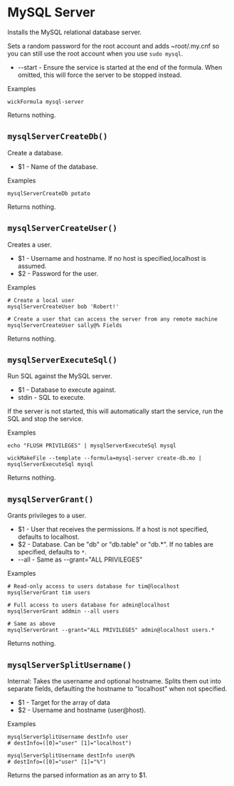 MySQL Server
============

Installs the MySQL relational database server.

Sets a random password for the root account and adds ~root/.my.cnf so you can still use the root account when you use `sudo mysql`.

* --start - Ensure the service is started at the end of the formula.  When omitted, this will force the server to be stopped instead.

Examples

    wickFormula mysql-server

Returns nothing.


`mysqlServerCreateDb()`
-----------------------

Create a database.

* $1 - Name of the database.

Examples

    mysqlServerCreateDb potato

Returns nothing.


`mysqlServerCreateUser()`
-------------------------

Creates a user.

* $1 - Username and hostname.  If no host is specified,localhost is assumed.
* $2 - Password for the user.

Examples

    # Create a local user
    mysqlServerCreateUser bob 'Robert!'

    # Create a user that can access the server from any remote machine
    mysqlServerCreateUser sally@% Fields

Returns nothing.


`mysqlServerExecuteSql()`
-------------------------

Run SQL against the MySQL server.

* $1    - Database to execute against.
* stdin - SQL to execute.

If the server is not started, this will automatically start the service, run the SQL and stop the service.

Examples

    echo "FLUSH PRIVILEGES" | mysqlServerExecuteSql mysql

    wickMakeFile --template --formula=mysql-server create-db.mo |       mysqlServerExecuteSql mysql

Returns nothing.


`mysqlServerGrant()`
--------------------

Grants privileges to a user.

* $1    - User that receives the permissions.  If a host is not specified, defaults to localhost.
* $2    - Database.  Can be "db" or "db.table" or "db.*".  If no tables are specified, defaults to `*`.
* --all - Same as --grant="ALL PRIVILEGES"

Examples

    # Read-only access to users database for tim@localhost
    mysqlServerGrant tim users

    # Full access to users database for admin@localhost
    mysqlServerGrant addmin --all users

    # Same as above
    mysqlServerGrant --grant="ALL PRIVILEGES" admin@localhost users.*

Returns nothing.


`mysqlServerSplitUsername()`
----------------------------

Internal: Takes the username and optional hostname.  Splits them out into separate fields, defaulting the hostname to "localhost" when not specified.

* $1 - Target for the array of data
* $2 - Username and hostname (user@host).

Examples

    mysqlServerSplitUsername destInfo user
    # destInfo=([0]="user" [1]="localhost")

    mysqlServerSplitUsername destInfo user@%
    # destInfo=([0]="user" [1]="%")

Returns the parsed information as an arry to $1.


